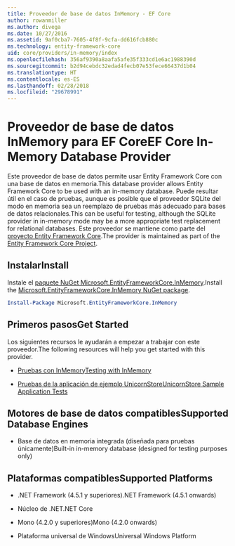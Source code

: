 ```yaml
---
title: Proveedor de base de datos InMemory - EF Core
author: rowanmiller
ms.author: divega
ms.date: 10/27/2016
ms.assetid: 9af0cba7-7605-4f8f-9cfa-dd616fcb880c
ms.technology: entity-framework-core
uid: core/providers/in-memory/index
ms.openlocfilehash: 356af9390a8aafa5afe35f333cd1e6ac1988390d
ms.sourcegitcommit: b2d94cebdc32edad4fecb07e53fece66437d1b04
ms.translationtype: HT
ms.contentlocale: es-ES
ms.lasthandoff: 02/28/2018
ms.locfileid: "29678991"
---
```

# <a name="ef-core-in-memory-database-provider"></a><span data-ttu-id="3ad87-102">Proveedor de base de datos InMemory para EF Core</span><span class="sxs-lookup"><span data-stu-id="3ad87-102">EF Core In-Memory Database Provider</span></span>

<span data-ttu-id="3ad87-103">Este proveedor de base de datos permite usar Entity Framework Core con una base de datos en memoria.</span><span class="sxs-lookup"><span data-stu-id="3ad87-103">This database provider allows Entity Framework Core to be used with an in-memory database.</span></span> <span data-ttu-id="3ad87-104">Puede resultar útil en el caso de pruebas, aunque es posible que el proveedor SQLite del modo en memoria sea un reemplazo de pruebas más adecuado para bases de datos relacionales.</span><span class="sxs-lookup"><span data-stu-id="3ad87-104">This can be useful for testing, although the SQLite provider in in-memory mode may be a more appropriate test replacement for relational databases.</span></span> <span data-ttu-id="3ad87-105">Este proveedor se mantiene como parte del [proyecto Entity Framework Core](https://github.com/aspnet/EntityFrameworkCore).</span><span class="sxs-lookup"><span data-stu-id="3ad87-105">The provider is maintained as part of the [Entity Framework Core Project](https://github.com/aspnet/EntityFrameworkCore).</span></span>

## <a name="install"></a><span data-ttu-id="3ad87-106">Instalar</span><span class="sxs-lookup"><span data-stu-id="3ad87-106">Install</span></span>

<span data-ttu-id="3ad87-107">Instale el [paquete NuGet Microsoft.EntityFrameworkCore.InMemory](https://www.nuget.org/packages/Microsoft.EntityFrameworkCore.InMemory/).</span><span class="sxs-lookup"><span data-stu-id="3ad87-107">Install the [Microsoft.EntityFrameworkCore.InMemory NuGet package](https://www.nuget.org/packages/Microsoft.EntityFrameworkCore.InMemory/).</span></span>

``` powershell
Install-Package Microsoft.EntityFrameworkCore.InMemory
```

## <a name="get-started"></a><span data-ttu-id="3ad87-108">Primeros pasos</span><span class="sxs-lookup"><span data-stu-id="3ad87-108">Get Started</span></span>

<span data-ttu-id="3ad87-109">Los siguientes recursos le ayudarán a empezar a trabajar con este proveedor.</span><span class="sxs-lookup"><span data-stu-id="3ad87-109">The following resources will help you get started with this provider.</span></span>
* [<span data-ttu-id="3ad87-110">Pruebas con InMemory</span><span class="sxs-lookup"><span data-stu-id="3ad87-110">Testing with InMemory</span></span>](../../miscellaneous/testing/in-memory.md)

* [<span data-ttu-id="3ad87-111">Pruebas de la aplicación de ejemplo UnicornStore</span><span class="sxs-lookup"><span data-stu-id="3ad87-111">UnicornStore Sample Application Tests</span></span>](https://github.com/rowanmiller/UnicornStore/blob/master/UnicornStore/src/UnicornStore.Tests/Controllers/ShippingControllerTests.cs)

## <a name="supported-database-engines"></a><span data-ttu-id="3ad87-112">Motores de base de datos compatibles</span><span class="sxs-lookup"><span data-stu-id="3ad87-112">Supported Database Engines</span></span>

* <span data-ttu-id="3ad87-113">Base de datos en memoria integrada (diseñada para pruebas únicamente)</span><span class="sxs-lookup"><span data-stu-id="3ad87-113">Built-in in-memory database (designed for testing purposes only)</span></span>

## <a name="supported-platforms"></a><span data-ttu-id="3ad87-114">Plataformas compatibles</span><span class="sxs-lookup"><span data-stu-id="3ad87-114">Supported Platforms</span></span>

* <span data-ttu-id="3ad87-115">.NET Framework (4.5.1 y superiores)</span><span class="sxs-lookup"><span data-stu-id="3ad87-115">.NET Framework (4.5.1 onwards)</span></span>

* <span data-ttu-id="3ad87-116">Núcleo de .NET</span><span class="sxs-lookup"><span data-stu-id="3ad87-116">.NET Core</span></span>

* <span data-ttu-id="3ad87-117">Mono (4.2.0 y superiores)</span><span class="sxs-lookup"><span data-stu-id="3ad87-117">Mono (4.2.0 onwards)</span></span>

* <span data-ttu-id="3ad87-118">Plataforma universal de Windows</span><span class="sxs-lookup"><span data-stu-id="3ad87-118">Universal Windows Platform</span></span>

